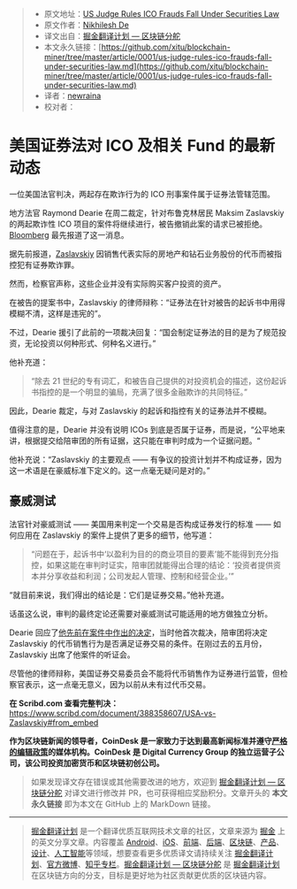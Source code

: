 > * 原文地址：[US Judge Rules ICO Frauds Fall Under Securities Law](https://www.coindesk.com/us-judge-rules-ico-frauds-fall-under-securities-law/)
> * 原文作者：[Nikhilesh De](https://www.coindesk.com/author/nikde/)
> * 译文出自：[掘金翻译计划 — 区块链分舵](https://github.com/xitu/blockchain-miner)
> * 本文永久链接：[https://github.com/xitu/blockchain-miner/tree/master/article/0001/us-judge-rules-ico-frauds-fall-under-securities-law.md](https://github.com/xitu/blockchain-miner/tree/master/article/0001/us-judge-rules-ico-frauds-fall-under-securities-law.md)
> * 译者：[newraina](https://github.com/newraina)
> * 校对者：

# 美国证券法对 ICO 及相关 Fund 的最新动态

一位美国法官判决，两起存在欺诈行为的 ICO 刑事案件属于证券法管辖范围。

地方法官 Raymond Dearie 在周二裁定，针对布鲁克林居民 Maksim Zaslavskiy 的两起欺诈性 ICO 项目的案件将继续进行，被告撤销此案的请求已被拒绝。[Bloomberg](https://www.bloomberg.com/news/articles/2018-09-11/u-s-judge-says-initial-coin-offering-covered-by-securities-law) 最先报道了这一消息。

据先前报道，[Zaslavskiy](https://www.coindesk.com/sec-charges-promoter-two-icos-fraud-says-recoin-no-real-estate/) 因销售代表实际的房地产和钻石业务股份的代币而被指控犯有证券欺诈罪。

然而，检察官声称，这些企业并没有实际购买客户投资的资产。

在被告的提案书中，Zaslavskiy 的律师辩称：“证券法在针对被告的起诉书中用得模糊不清，这样是违宪的”。

不过，Dearie 援引了此前的一项裁决回复：“国会制定证券法的目的是为了规范投资，无论投资以何种形式、何种名义进行。”

他补充道：

> “除去 21 世纪的专有词汇，和被告自己提供的对投资机会的描述，这份起诉书指控的是一个明显的骗局，充满了很多金融欺诈的共同特征。”

因此，Dearie 裁定，与对 Zaslavskiy 的起诉和指控有关的证券法并不模糊。

值得注意的是，Dearie 并没有说明 ICOs 到底是否属于证券，而是说，“公平地来讲，根据提交给陪审团的所有证据，这只能在审判时成为一个证据问题。“

他补充说：“Zaslavskiy 的主要观点 —— 有争议的投资计划并不构成证券，因为这一术语是在豪威标准下定义的。这一点毫无疑问是对的。”

## 豪威测试

法官针对豪威测试 —— 美国用来判定一个交易是否构成证券发行的标准 —— 如何应用在 Zaslavskiy 的案件上提供了更多的细节，他写道：

> “问题在于，起诉书中‘以盈利为目的的商业项目的要素’能不能得到充分指控，如果这能在审判时证实，陪审团就能得出合理的结论：‘投资者提供资本并分享收益和利润；公司发起人管理、控制和经营企业。’”

“就目前来说，我们得出的结论是：它们是证券交易。”他补充道。

话虽这么说，审判的最终定论还需要对豪威测试可能适用的地方做独立分析。

Dearie 回应了[他先前在案件中作出的决定](https://www.coindesk.com/security-currency-jury-decide-next-year-ico-fraud-case/)，当时他首次裁决，陪审团将决定 Zaslavskiy 的代币销售行为是否满足证券交易的条件。在刚过去的五月份，Zaslavskiy 出席了他案件的听证会。

尽管他的律师辩称，美国证券交易委员会不能将代币销售作为证券进行监管，但检察官表示，这一点毫无意义，因为以前从未有过代币交易。

**在 Scribd.com 查看完整判决：** https://www.scribd.com/document/388358607/USA-vs-Zaslavskiy#from_embed

**作为区块链新闻的领导者，CoinDesk 是一家致力于达到最高新闻标准并遵守[严格的编辑政策](https://www.coindesk.com/editorial-policy/)的媒体机构。CoinDesk 是 Digital Currency Group 的独立运营子公司，该公司投资加密货币和区块链初创公司。**

> 如果发现译文存在错误或其他需要改进的地方，欢迎到 [掘金翻译计划 — 区块链分舵](https://github.com/xitu/blockchain-miner) 对译文进行修改并 PR，也可获得相应奖励积分。文章开头的 **本文永久链接** 即为本文在 GitHub 上的 MarkDown 链接。


---

> [掘金翻译计划](https://github.com/xitu/gold-miner) 是一个翻译优质互联网技术文章的社区，文章来源为 [掘金](https://juejin.im) 上的英文分享文章。内容覆盖 [Android](https://github.com/xitu/gold-miner#android)、[iOS](https://github.com/xitu/gold-miner#ios)、[前端](https://github.com/xitu/gold-miner#前端)、[后端](https://github.com/xitu/gold-miner#后端)、[区块链](https://github.com/xitu/gold-miner#区块链)、[产品](https://github.com/xitu/gold-miner#产品)、[设计](https://github.com/xitu/gold-miner#设计)、[人工智能](https://github.com/xitu/gold-miner#人工智能)等领域，想要查看更多优质译文请持续关注 [掘金翻译计划](https://github.com/xitu/gold-miner)、[官方微博](http://weibo.com/juejinfanyi)、[知乎专栏](https://zhuanlan.zhihu.com/juejinfanyi)。[掘金翻译计划 — 区块链分舵](https://github.com/xitu/blockchain-miner) 是 [掘金翻译计划](https://github.com/xitu/gold-miner) 在区块链方向的分支，目标是更好地为社区贡献更优质的区块链内容。

